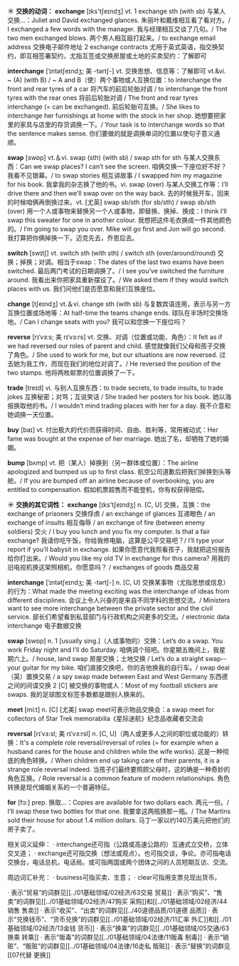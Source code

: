 ☀ <span class="category">**交换的动词：**</span>
<span class="vocabulary">**exchange**</span> [ɪks'tʃeɪndӡ] 
<span class="definition">vt. 1 exchange sth (with sb) 与某人交换…：</span>Juliet and David exchanged glances. 朱丽叶和戴维相互看了看对方。/ I exchanged a few words with the manager. 我与经理相互交谈了几句。/ The two men exchanged blows. 两个男人相互殴打起来。/ to exchange email address 交换电子邮件地址 <span class="definition">2 exchange contracts 尤用于英式英语，指交换契约，即互相签署契约，尤指互签或交换房屋或土地的买卖契约：</span>了解即可
           
<span class="vocabulary">**interchange**</span> [ˈɪntətʃeɪndʒ; 美 -tərtʃ-]
<span class="definition">vt. 交换思想、信息等：</span>了解即可 <span class="definition">vt.&vi. ~ (A) (with B) / ~ A and B（使）两个事物或人互换位置：</span>to interchange the front and rear tyres of a car 将汽车的前后轮胎对调 / to interchange the front tyres with the rear ones 将前后轮胎对调 / The front and rear tyres interchange (= can be exchanged). 前后轮胎可互换。/ She likes to interchange her furnishings at home with the stock in her shop. 她想要把家里的家具与店里的存货调换一下。/ Your task is to interchange words so that the sentence makes sense. 你们要做的就是调换单词的位置以使句子意义通顺。

<span class="vocabulary">**swap**</span> [swɒp] 
<span class="definition">vt.＆vi. swap (sth) (with sb) / swap sth for sth 与某人交换东西：</span>Can we swap places? I can’t see the screen. 咱俩交换一下座位好不好？我看不见银幕。/ to swap stories 相互讲故事 / I swapped him my magazine for his book. 我拿我的杂志换了他的书。<span class="definition">vi. swap (over) 与某人交换工作等：</span>I’ll drive there and then we’ll swap over on the way back. 去的时候我开车，回来的时候咱俩再倒换过来。<span class="definition">vt. [尤英] swap sb/sth (for sb/sth) / swap sb/sth (over) 用一个人或事物来替换另一个人或事物，即替换、换掉、换成：</span>I think I’ll swap this sweater for one in another colour. 我想把这件毛衣换成一件其他颜色的。/ I’m going to swap you over. Mike will go first and Jon will go second. 我打算把你俩掉换一下。迈克先去，乔恩后去。

<span class="vocabulary">**switch**</span> [swɪtʃ] 
<span class="definition">vt. switch sth (with sth) / switch sth (over/around/round) 交换；掉换；对调。相当于swap：</span>The dates of the last two exams have been switched. 最后两门考试的日期调换了。/ I see you’ve switched the furniture around. 我看出来你把家具重新摆设了。/ We asked them if they would switch places with us. 我们问他们是否愿意和我们互换座位。 

<span class="vocabulary">**change**</span> [tʃeɪndӡ] 
<span class="definition">vt.＆vi. change sth (with sb) 与复数宾语连用，表示与另一方互换位置或场地等：</span>At half-time the teams change ends. 球队在半场时交换场地。/ Can I change seats with you? 我可以和您换一下座位吗？
           
<span class="vocabulary">**reverse**</span> [rɪˈvɜ:s; 美 rɪˈvɜ:rs]
<span class="definition">vt. 交换、对调（位置或功能、角色）：</span>It felt as if we had reversed our roles of parent and child. 感觉就像我们父母和孩子交换了角色。/ She used to work for me, but our situations are now reversed. 过去她为我工作，而现在我们的地位对调了。/ He reversed the position of the two stamps. 他将两枚邮票的位置调换了一下。

<span class="vocabulary">**trade**</span> [treɪd] 
<span class="definition">vi. 与别人互换东西：</span>to trade secrets, to trade insults, to trade jokes 互换秘密；对骂；互说笑话 / She traded her posters for his book. 她以海报换取他的书。/ I wouldn’t mind trading places with her for a day. 我不介意和她调换一天位置。

<span class="vocabulary">**buy**</span> [baɪ] 
<span class="definition">vt. 付出极大的代价而获得时间、自由、胜利等，常用被动式：</span>Her fame was bought at the expense of her marriage. 她出了名，却牺牲了她的婚姻。
           
<span class="vocabulary">**bump**</span> [bʌmp]
<span class="definition">vt. 把（某人）掉换到（另一群体或位置）：</span>The airline apologized and bumped us up to first class. 航空公司道歉后把我们掉换到头等舱。/ If you are bumped off an airline because of overbooking, you are entitled to compensation. 假如机票超售而不能登机，你有权获得赔偿。

☀ <span class="category">**交换的其它词性：**</span>
<span class="vocabulary">**exchange**</span> [ɪks'tʃeɪndӡ] 
<span class="definition">n. [C, U] 交换，互换：</span>the exchange of prisoners 交换俘虏 / an exchange of glances 互递眼色 / an exchange of insults 相互侮辱 / an exchange of fire (between enemy soldiers) 交火 / I buy you lunch and you fix my computer. Is that a fair exchange? 我请你吃午饭，你给我修电脑，这算是公平交易吧？/ I’ll type your report if you’ll babysit in exchange. 如果你愿意代我照看孩子，我就把这份报告给你打出来。/ Would you like my old TV in exchange for this camera? 用我的旧电视机换这架照相机，你愿意吗？ / exchanges of goods 商品交易
           
<span class="vocabulary">**interchange**</span> [ˈɪntətʃeɪndʒ; 美 -tərtʃ-]
<span class="definition">n. [C, U] 交换某事物（尤指思想或信息）的行为：</span>What made the meeting exciting was the interchange of ideas from different disciplines. 会议上令人兴奋的是来自不同学科的思想交流。/ Ministers want to see more interchange between the private sector and the civil service. 部长们希望看到私营部门与行政机构之间更多的交流。/ electronic data interchange 电子数据交换

<span class="vocabulary">**swap**</span> [swɒp] 
<span class="definition">n. 1 [usually sing.]（人或事物的）交换：</span>Let’s do a swap. You work Friday night and I’ll do Saturday. 咱俩调个班吧。你星期五晚间上，我星期六上。/ house, land swap 房屋交换；土地交换 / Let’s do a straight swap--your guitar for my bike. 咱们直接交换吧，你的吉他换我的自行车。/ swap deal（英）置换交易 / a spy swap made between East and West Germany 东西德之间的间谍交换 <span class="definition">2 [C] 被交换的事物或人：</span>Most of my football stickers are swaps. 我的足球图文标签多数都是跟别人换来的。

<span class="vocabulary">**meet**</span> [mi:t] 
<span class="definition">n. [C] [尤美] swap meet可表示物品交换会：</span>a swap meet for collectors of Star Trek memorabilia《星际迷航》纪念品收藏者交流会
           
<span class="vocabulary">**reversal**</span> [rɪˈvɜ:sl; 美 rɪˈvɜ:rsl]
<span class="definition">n. [C, U]（两人或更多人之间的职位或功能的）转换：</span>It's a complete role reversal/reversal of roles (= for example when a husband cares for the house and children while the wife works). 这是一种彻底的角色转换。/ When children end up taking care of their parents, it is a strange role reversal indeed. 当孩子们最终要照顾父母时，这的确是一种奇妙的角色互换。/ Role reversal is a common feature of modern relationships. 角色转换是现代婚姻关系的一个普遍特征。

<span class="vocabulary">**for**</span> [fɔ:] 
<span class="definition">prep. 换取…：</span>Copies are available for two dollars each. 两元一份。/ I’ll swap these two bottles for that one. 我要拿这两瓶换那一瓶。/ The Martins sold their house for about 1.4 million dollars. 马丁一家以约140万美元把他们的房子卖了。

相关词义延伸：
· interchange还可指（公路或高速公路的）互通式立交桥，立体交叉道；
· exchange还可指交换（想法或观点）。也可指交谈，争论。亦可指电话交换台，电话总机，电话局。或可指两国或两个团体之间的人员短期互访、交流。

周边词汇补充：
· business可指买卖、生意；
· clear可指用支票兑现出货币。

· 表示“贸易”的词群见[[../01基础领域/02经济/63交易 贸易]]
· 表示“购买”、“售卖”的词群见[[../01基础领域/02经济/47购买 采购]]和[[../01基础领域/02经济/44销售 售卖]]
· 表示“收买”、“出卖”的词群见[[../40道德品质/01道德 品质]]
· 表示“兑换钱币”、“货币兑换”的词群见[[../01基础领域/02经济/11汇率 外汇]]和[[../01基础领域/02经济/13金钱 货币]]
· 表示“换乘”的词群见[[../01基础领域/05交通/63换乘 转乘]]
· 表示“贩毒”的词群见[[../01基础领域/04法律/11贩毒 制毒]]
· 表示“销赃”、“贩赃”的词群见[[../01基础领域/04法律/16走私 贩赃]]
· 表示“替换”的词群见[[07代替 更换]]


